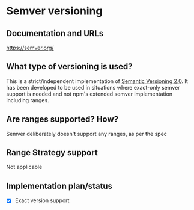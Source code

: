 # Semver versioning

## Documentation and URLs

https://semver.org/

## What type of versioning is used?

This is a strict/independent implementation of [Semantic Versioning 2.0](https://semver.org). It has been developed to be used in situations where exact-only semver support is needed and not npm's extended semver implementation including ranges.

## Are ranges supported? How?

Semver deliberately doesn't support any ranges, as per the spec

## Range Strategy support

Not applicable

## Implementation plan/status

- [x] Exact version support
